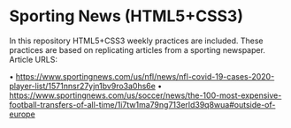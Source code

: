 # Sporting News (HTML5+CSS3)

In this repository HTML5+CSS3 weekly practices are included. These practices are based on replicating articles from a sporting newspaper. Article URLS:

•	https://www.sportingnews.com/us/nfl/news/nfl-covid-19-cases-2020-player-list/1571nnsr27yjn1bv9ro3a0hs6e
•	https://www.sportingnews.com/us/soccer/news/the-100-most-expensive-football-transfers-of-all-time/1i7tw1ma79ng713erld39q8wua#outside-of-europe

